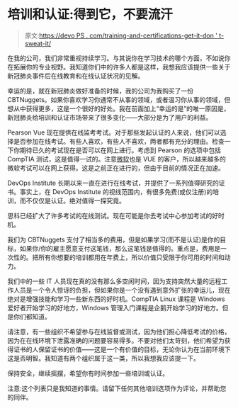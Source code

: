 # 培训和认证:得到它，不要流汗

> 原文:[https://devo PS . com/training-and-certifications-get-it-don ' t-sweat-it/](https://devops.com/training-and-certifications-get-it-dont-sweat-it/)

在我的公司，我们非常重视持续学习。与其说你在学习技术的哪个方面，不如说你在拓展你的专业视野。我知道你们中的许多人都是这样，我想我应该提供一些关于新冠肺炎事件后在线教育和在线认证状况的见解。

幸运的是，就在新冠肺炎做好准备的时候，我的公司为我购买了一份 CBTNuggets。如果你喜欢学习你通常不从事的领域，或者温习你从事的领域，但想从中获得更多，这是一个很好的好处。我在前面加上“幸运的是”的唯一原因是，新冠肺炎给培训和认证市场带来了很多变化——大部分是为了用户的利益。

Pearson Vue 现在提供在线监考考试。对于那些发起认证的人来说，他们可以选择是否参加在线考试。有些人喜欢，有些人不喜欢，两者都有充分的理由。检查一下你期待已久的考试现在是否可以在网上进行。考虑到 Pearson 的选项中包括 CompTIA 测试，这是值得一试的。注意[微软](https://www.microsoft.com/en-us/learning/community-blog-post.aspx?BlogId=8&Id=375289)也是 VUE 的客户，所以越来越多的微软考试可以在网上获得。这是之前正在进行的，但由于目前的情况正在加速。

DevOps Institute 长期以来一直在进行在线考试，并提供了一系列值得研究的证书。事实上，在 DevOps Institute 的视线范围内，有很多免费(或仅注册)的培训，而不仅仅是认证。绝对值得一探究竟。

思科已经扩大了许多考试的在线测试。现在可能是你去考试中心参加考试的好时机。

我们为 CBTNuggets 支付了相当多的费用，但是如果学习(而不是认证)是你的目标，如果你/你的雇主愿意支付这笔钱，那么这笔钱是值得的。重点是，费用是一次性的。把所有你想要的培训都用在年费上，所以价值只受限于你可用的时间和动力。

我们中的一些 IT 人员现在真的没有那么多空闲时间，因为支持突然大量的远程工作人员是一个令人惊讶的负担，但如果你是一个没有遇到意外扩张的幸运儿，现在绝对是增强技能和学习一些新东西的好时机。CompTIA Linux 课程是 Windows 爱好者开始学习的好地方，Windows 管理入门课程是企鹅开始学习的好地方。但是你们都知道。

请注意，有一些组织不希望参与在线监督或测试，因为他们担心降低考试的价格，因为在在线环境下泄露准确的问题要容易得多。不要对他们太苛刻，他们希望为获得证书的人保留证书的价值——这是一个有价值的目标，无论你认为在当前环境下这是否明智。我知道有两个组织属于这一类，所以我想我应该提一下。

保持安全，继续摇摆，希望你有时间参加一些培训或认证。

注意:这个列表只是我知道的事情。请留下任何其他培训选项作为评论，并帮助您的同伴。
